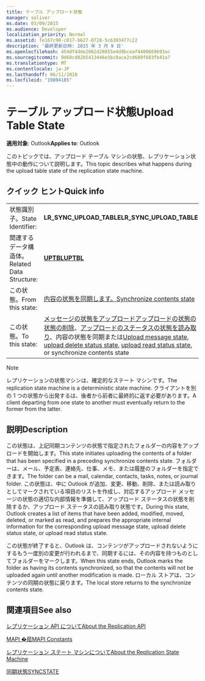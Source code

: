 ```yaml
---
title: テーブル アップロード状態
manager: soliver
ms.date: 03/09/2015
ms.audience: Developer
localization_priority: Normal
ms.assetid: fe167c90-c817-b627-0728-5c6393477c22
description: '最終更新日時: 2015 年 3 月 9 日'
ms.openlocfilehash: 454df4dde2062d20855e4d9bceaf4400669693ac
ms.sourcegitcommit: 9d60cd82b5413446e5bc8ace2cd689f683fb41a7
ms.translationtype: MT
ms.contentlocale: ja-JP
ms.lasthandoff: 06/11/2018
ms.locfileid: "19804185"
---
```

# <a name="upload-table-state"></a><span data-ttu-id="c25bc-103">テーブル アップロード状態</span><span class="sxs-lookup"><span data-stu-id="c25bc-103">Upload Table State</span></span>

  
  
<span data-ttu-id="c25bc-104">**適用対象**: Outlook</span><span class="sxs-lookup"><span data-stu-id="c25bc-104">**Applies to**: Outlook</span></span> 
  
 <span data-ttu-id="c25bc-105">このトピックでは、アップロード テーブル マシンの状態、レプリケーション状態中の動作について説明します。</span><span class="sxs-lookup"><span data-stu-id="c25bc-105">This topic describes what happens during the upload table state of the replication state machine.</span></span> 
  
## <a name="quick-info"></a><span data-ttu-id="c25bc-106">クイック ヒント</span><span class="sxs-lookup"><span data-stu-id="c25bc-106">Quick info</span></span>

|||
|:-----|:-----|
|<span data-ttu-id="c25bc-107">状態識別子。</span><span class="sxs-lookup"><span data-stu-id="c25bc-107">State Identifier:</span></span>  <br/> |<span data-ttu-id="c25bc-108">**LR_SYNC_UPLOAD_TABLE**</span><span class="sxs-lookup"><span data-stu-id="c25bc-108">**LR_SYNC_UPLOAD_TABLE**</span></span> <br/> |
|<span data-ttu-id="c25bc-109">関連するデータ構造体。</span><span class="sxs-lookup"><span data-stu-id="c25bc-109">Related Data Structure:</span></span>  <br/> |<span data-ttu-id="c25bc-110">**[UPTBL](uptbl.md)**</span><span class="sxs-lookup"><span data-stu-id="c25bc-110">**[UPTBL](uptbl.md)**</span></span> <br/> |
|<span data-ttu-id="c25bc-111">この状態。</span><span class="sxs-lookup"><span data-stu-id="c25bc-111">From this state:</span></span>  <br/> |[<span data-ttu-id="c25bc-112">内容の状態を同期します。</span><span class="sxs-lookup"><span data-stu-id="c25bc-112">Synchronize contents state</span></span>](synchronize-contents-state.md) <br/> |
|<span data-ttu-id="c25bc-113">この状態。</span><span class="sxs-lookup"><span data-stu-id="c25bc-113">To this state:</span></span>  <br/> |<span data-ttu-id="c25bc-114">[メッセージの状態をアップロード](upload-message-state.md)[アップロードの状態の状態の削除](upload-delete-status-state.md)、[アップロードのステータスの状態を読み取り](upload-read-status-state.md)、内容の状態を同期または</span><span class="sxs-lookup"><span data-stu-id="c25bc-114">[Upload message state](upload-message-state.md), [upload delete status state](upload-delete-status-state.md), [upload read status state](upload-read-status-state.md), or synchronize contents state</span></span>  <br/> |
   
> [!NOTE]
> <span data-ttu-id="c25bc-115">レプリケーションの状態マシンは、確定的なステート マシンです。</span><span class="sxs-lookup"><span data-stu-id="c25bc-115">The replication state machine is a deterministic state machine.</span></span> <span data-ttu-id="c25bc-116">クライアントを別の 1 つの状態から出発するは、後者から前者に最終的に返す必要があります。</span><span class="sxs-lookup"><span data-stu-id="c25bc-116">A client departing from one state to another must eventually return to the former from the latter.</span></span> 
  
## <a name="description"></a><span data-ttu-id="c25bc-117">説明</span><span class="sxs-lookup"><span data-stu-id="c25bc-117">Description</span></span>

<span data-ttu-id="c25bc-118">この状態は、上記同期コンテンツの状態で指定されたフォルダーの内容をアップロードを開始します。</span><span class="sxs-lookup"><span data-stu-id="c25bc-118">This state initiates uploading the contents of a folder that has been specified in a preceding synchronize contents state.</span></span> <span data-ttu-id="c25bc-119">フォルダーは、メール、予定表、連絡先、仕事、メモ、または履歴のフォルダーを指定できます。</span><span class="sxs-lookup"><span data-stu-id="c25bc-119">The folder can be a mail, calendar, contacts, tasks, notes, or journal folder.</span></span> <span data-ttu-id="c25bc-120">この状態は、中に Outlook が追加、変更、移動、削除、または読み取りとしてマークされている項目のリストを作成し、対応するアップロード メッセージの状態の適切な内部情報を準備して、アップロード ステータスの状態を削除するか、アップロード ステータスの読み取り状態です。</span><span class="sxs-lookup"><span data-stu-id="c25bc-120">During this state, Outlook creates a list of items that have been added, modified, moved, deleted, or marked as read, and prepares the appropriate internal information for the corresponding upload message state, upload delete status state, or upload read status state.</span></span>
  
<span data-ttu-id="c25bc-121">この状態が終了すると、Outlook は、コンテンツがアップロードされないようにするもう一度別の変更が行われるまで、同期するには、その内容を持つものとしてフォルダーをマークします。</span><span class="sxs-lookup"><span data-stu-id="c25bc-121">When this state ends, Outlook marks the folder as having its contents synchronized, so that the contents will not be uploaded again until another modification is made.</span></span> <span data-ttu-id="c25bc-122">ローカル ストアは、コンテンツの同期の状態に戻ります。</span><span class="sxs-lookup"><span data-stu-id="c25bc-122">The local store returns to the synchronize contents state.</span></span>
  
## <a name="see-also"></a><span data-ttu-id="c25bc-123">関連項目</span><span class="sxs-lookup"><span data-stu-id="c25bc-123">See also</span></span>



[<span data-ttu-id="c25bc-124">レプリケーション API について</span><span class="sxs-lookup"><span data-stu-id="c25bc-124">About the Replication API</span></span>](about-the-replication-api.md)
  
[<span data-ttu-id="c25bc-125">MAPI �萔</span><span class="sxs-lookup"><span data-stu-id="c25bc-125">MAPI Constants</span></span>](mapi-constants.md)
  
[<span data-ttu-id="c25bc-126">レプリケーション ステート マシンについて</span><span class="sxs-lookup"><span data-stu-id="c25bc-126">About the Replication State Machine</span></span>](about-the-replication-state-machine.md)
  
[<span data-ttu-id="c25bc-127">同期状態</span><span class="sxs-lookup"><span data-stu-id="c25bc-127">SYNCSTATE</span></span>](syncstate.md)

